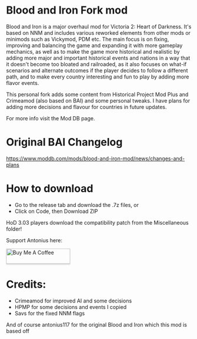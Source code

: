 # Blood and Iron Fork mod
Blood and Iron is a major overhaul mod for Victoria 2: Heart of Darkness. It's based on NNM and includes various reworked elements from other mods or minimods such as Vickymod, PDM etc. The main focus is on fixing, improving and balancing the game and expanding it with more gameplay mechanics, as well as to make the game more historical and realistic by adding more major and important historical events and nations in a way that it doesn't become too bloated and railroaded, as it also focuses on what-if scenarios and alternate outcomes if the player decides to follow a different path, and to make every country interesting and fun to play by adding more flavor events.

This personal fork adds some content from Historical Project Mod Plus and Crimeamod (also based on BAI) and some personal tweaks. I have plans for adding more decisions and flavour for countries in future updates.

For more info visit the Mod DB page.
# Original BAI Changelog
https://www.moddb.com/mods/blood-and-iron-mod/news/changes-and-plans
# How to download
- Go to the release tab and download the .7z files, or
- Click on Code, then Download ZIP

HoD 3.03 players download the compatibility patch from the Miscellaneous folder!

Support Antonius here:

<a href="https://www.buymeacoffee.com/antonius117" target="_blank"><img src="https://www.buymeacoffee.com/assets/img/custom_images/orange_img.png" alt="Buy Me A Coffee" style="height: 41px !important;width: 174px !important;box-shadow: 0px 3px 2px 0px rgba(190, 190, 190, 0.5) !important;-webkit-box-shadow: 0px 3px 2px 0px rgba(190, 190, 190, 0.5) !important;" ></a>

# Credits:
- Crimeamod for improved AI and some decisions
- HPMP for some decisions and events I copied
- Savs for the fixed NNM flags

And of course antonius117 for the original Blood and Iron which this mod is based off
